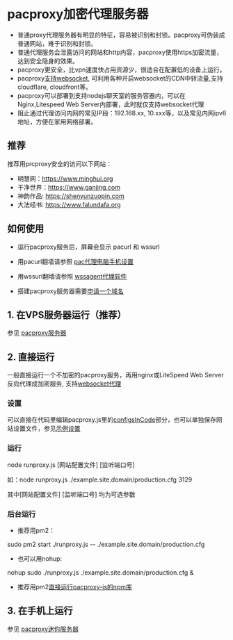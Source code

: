 # pacproxy加密代理服务器

* 普通proxy代理服务器有明显的特征，容易被识别和封锁。pacproxy可伪装成普通网站，难于识别和封锁。
* 普通代理服务会泄露访问的网站和http内容，pacproxy使用https加密流量，达到安全隐身的效果。
* pacproxy更安全，比vpn速度快占用资源少，很适合在配置低的设备上运行。
* pacproxy[支持websocket](https://github.com/httpgate/wssproxy-agent), 可利用各种开启websocket的CDN中转流量,支持cloudflare, cloudfront等。
* pacproxy可以部署到支持nodejs聊天室的服务容器内，可以在Nginx,Litespeed Web Server内部署，此时就仅支持websocket代理
* 阻止通过代理访问内网的常见IP段：192.168.xx, 10.xxx等，以及常见内网ipv6地址，方便在家用网络部署。


## 推荐

推荐用prcproxy安全的访问以下网站：
* 明慧网：https://www.minghui.org
* 干净世界：https://www.ganjing.com
* 神韵作品: https://shenyunzuopin.com
* 大法经书: https://www.falundafa.org


## 如何使用

* 运行pacproxy服务后，屏幕会显示 pacurl 和 wssurl

* 用pacurl翻墙请参照 [pac代理电脑手机设置](\/documents\/DeviceSetting_ZH\.md)

* 用wssurl翻墙请参照 [wssagent代理软件](https://github.com/httpgate/wssproxy-agent)

* 搭建pacproxy服务器需要[申请一个域名](\/documents\/About_Domain_ZH.md)


## 1. 在VPS服务器运行（推荐）

参见 [pacproxy服务器](https://github.com/httpgate/pacproxy-server)


## 2. 直接运行

一般直接运行一个不加密的pacproxy服务，再用nginx或LiteSpeed Web Server反向代理成加密服务, 支持[websocket代理](https://github.com/httpgate/wssproxy-agent)

### 设置

可以直接在代码里编辑pacproxy.js里的[configsInCode](pacproxy\.js)部分，也可以单独保存网站设置文件，参见[示例设置](example.site.domain\/production.cfg)

### 运行

node runproxy.js [网站配置文件] [监听端口号]

如：node runproxy.js ./example.site.domain/production.cfg 3129

其中[网站配置文件] [监听端口号] 均为可选参数


### 后台运行

* 推荐用pm2：

sudo pm2 start ./runproxy.js -- ./example.site.domain/production.cfg 

* 也可以用nohup:

nohup sudo ./runproxy.js ./example.site.domain/production.cfg &

* 推荐用pm2[直接运行pacproxy-js的npm库](https://github.com/httpgate/resouces/tree/main/pm2_Run_Npm_Package.md)

## 3. 在手机上运行

参见 [pacproxy迷你服务器](https://github.com/httpgate/pacproxy-miniserver)

